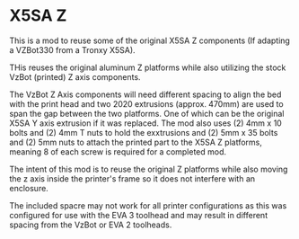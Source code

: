 # X5SA Z
This is a mod to reuse some of the original X5SA Z components (If adapting a VZBot330 from a Tronxy X5SA).

THis reuses the original aluminum Z platforms while also utilizing the stock VzBot (printed) Z axis components. 

The VzBot Z Axis components will need different spacing to align the bed with the print head and two 2020 extrusions (approx. 470mm) are used to span the gap between the two platforms. One of which can be the original X5SA Y axis extrusion if it was replaced. The mod also uses (2) 4mm x 10 bolts and (2) 4mm T nuts to hold the exxtrusions and (2) 5mm x 35 bolts and (2) 5mm nuts to attach the printed part to the X5SA Z platforms, meaning 8 of each screw is required for a completed mod.

The intent of this mod is to reuse the original Z platforms while also moving the z axis inside the printer's frame so it does not interfere with an enclosure.

The included spacre may not work for all printer configurations as this was configured for use with the EVA 3 toolhead and may result in different spacing from the VzBot or EVA 2 toolheads.
